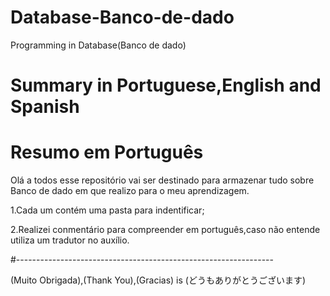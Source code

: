 # Database-Banco-de-dado
Programming in Database(Banco de dado)

# Summary in Portuguese,English and Spanish

# Resumo em Português

Olá a todos esse repositório vai ser destinado para armazenar tudo sobre Banco de dado em que realizo para o meu aprendizagem.

1.Cada um contém uma pasta para indentificar;

2.Realizei conmentário para compreender em português,caso não entende utiliza um tradutor  no auxílio. 

#----------------------------------------------------------------


(Muito Obrigada),(Thank You),(Gracias) is (どうもありがとうございます)
